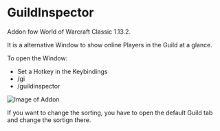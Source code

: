 # GuildInspector
Addon fow World of Warcraft Classic 1.13.2.

It is a alternative Window to show online Players in the Guild at a glance.

To open the Window:
* Set a Hotkey in the Keybindings
* /gi
* /guildinspector

![Image of Addon](https://i.imgur.com/VzQevtz.png)

If you want to change the sorting, you have to open the default Guild tab and change the sortign there.
